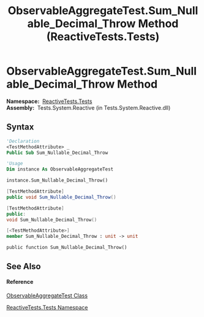 ﻿---
title: ObservableAggregateTest.Sum_Nullable_Decimal_Throw Method  (ReactiveTests.Tests)
TOCTitle: Sum_Nullable_Decimal_Throw Method
ms:assetid: M:ReactiveTests.Tests.ObservableAggregateTest.Sum_Nullable_Decimal_Throw
ms:mtpsurl: https://msdn.microsoft.com/en-us/library/reactivetests.tests.observableaggregatetest.sum_nullable_decimal_throw(v=VS.103)
ms:contentKeyID: 36619742
ms.date: 06/28/2011
mtps_version: v=VS.103
f1_keywords:
- ReactiveTests.Tests.ObservableAggregateTest.Sum_Nullable_Decimal_Throw
dev_langs:
- CSharp
- JScript
- VB
- FSharp
- c++
---

# ObservableAggregateTest.Sum\_Nullable\_Decimal\_Throw Method

**Namespace:**  [ReactiveTests.Tests](hh289046\(v=vs.103\).md)  
**Assembly:**  Tests.System.Reactive (in Tests.System.Reactive.dll)

## Syntax

``` vb
'Declaration
<TestMethodAttribute> _
Public Sub Sum_Nullable_Decimal_Throw
```

``` vb
'Usage
Dim instance As ObservableAggregateTest

instance.Sum_Nullable_Decimal_Throw()
```

``` csharp
[TestMethodAttribute]
public void Sum_Nullable_Decimal_Throw()
```

``` c++
[TestMethodAttribute]
public:
void Sum_Nullable_Decimal_Throw()
```

``` fsharp
[<TestMethodAttribute>]
member Sum_Nullable_Decimal_Throw : unit -> unit 
```

``` jscript
public function Sum_Nullable_Decimal_Throw()
```

## See Also

#### Reference

[ObservableAggregateTest Class](hh314823\(v=vs.103\).md)

[ReactiveTests.Tests Namespace](hh289046\(v=vs.103\).md)


